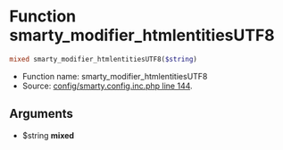 Function smarty_modifier_htmlentitiesUTF8
===========================





```php
mixed smarty_modifier_htmlentitiesUTF8($string)
```

* Function name: smarty_modifier_htmlentitiesUTF8
* Source: [config/smarty.config.inc.php line 144](https://github.com/PrestaShop/PrestaShop/blob/1.6.0.4/config/smarty.config.inc.php#L144).

Arguments
---------

* $string **mixed**

